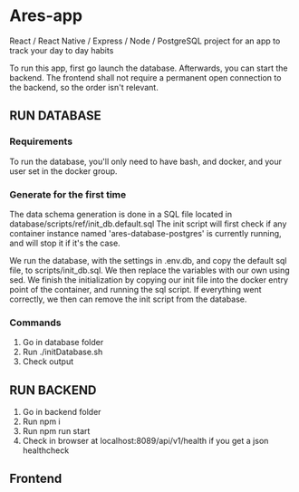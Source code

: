 # Ares-app
React / React Native / Express / Node / PostgreSQL project for an app to track your day to day habits

To run this app, first go launch the database. Afterwards, you can start the backend. 
The frontend shall not require a permanent open connection to the backend, so the order isn't relevant.

## RUN DATABASE

### Requirements 

To run the database, you'll only need to have bash, and docker, and your user set in the docker group.

### Generate for the first time

The data schema generation is done in a SQL file located in database/scripts/ref/init_db.default.sql
The init script will first check if any container instance named 'ares-database-postgres' is currently running,
and will stop it if it's the case.

We run the database, with the settings in .env.db, and copy the default sql file, to scripts/init_db.sql. We 
then replace the variables with our own using sed.
We finish the initialization by copying our init file into the docker entry point of the container, and running
the sql script. If everything went correctly, we then can remove the init script from the database.

### Commands

1. Go in database folder
2. Run ./initDatabase.sh
3. Check output

## RUN BACKEND

1. Go in backend folder
2. Run npm i
3. Run npm run start
4. Check in browser at localhost:8089/api/v1/health if you get a json healthcheck

## Frontend